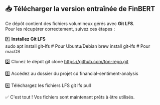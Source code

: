 ## 📥 Télécharger la version entraînée de FinBERT

Ce dépôt contient des fichiers volumineux gérés avec **Git LFS**.  
Pour les récupérer correctement, suivez ces étapes :

1️⃣ **Installez Git LFS**  
   sudo apt install git-lfs  # Pour Ubuntu/Debian
   brew install git-lfs       # Pour macOS

2️⃣ Clonez le dépôt
git clone https://github.com/ton-repo.git

3️⃣ Accédez au dossier du projet
cd financial-sentiment-analysis

4️⃣ Téléchargez les fichiers LFS
git lfs pull

✅ C'est tout ! Vos fichiers sont maintenant prêts à être utilisés.
